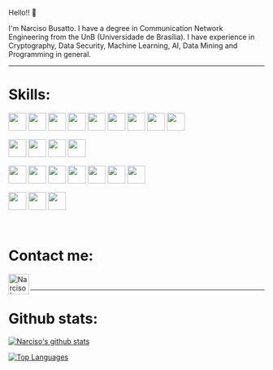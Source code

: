 Hello!! 👋

I'm Narciso Busatto. I have a degree in Communication Network Engineering from the UnB (Universidade de Brasília). I have experience in Cryptography, Data Security, Machine Learning, AI, Data Mining and Programming in general.

<hr>

# Skills:

<a href="#"><img height="35px" src="https://img.shields.io/badge/c-%2300599C.svg?style=for-the-badge&logo=c&logoColor=white"></a>
<a href="#"><img height="35px" src="https://img.shields.io/badge/c++-%2300599C.svg?style=for-the-badge&logo=c%2B%2B&logoColor=white"></a>
<a href="#"><img height="35px" src="https://img.shields.io/badge/go-%2300ADD8.svg?style=for-the-badge&logo=go&logoColor=white"></a>
<a href="#"><img height="35px" src="https://img.shields.io/badge/java-%23ED8B00.svg?style=for-the-badge&logo=java&logoColor=white"></a>
<a href="#"><img height="35px" src="https://img.shields.io/badge/javascript-%23323330.svg?style=for-the-badge&logo=javascript&logoColor=%23F7DF1E"></a>
<a href="#"><img height="35px" src="https://img.shields.io/badge/latex-%23008080.svg?style=for-the-badge&logo=latex&logoColor=white"></a>
<a href="#"><img height="35px" src="https://img.shields.io/badge/python-3670A0?style=for-the-badge&logo=python&logoColor=ffdd54"></a>
<a href="#"><img height="35px" src="https://img.shields.io/badge/shell_script-%23121011.svg?style=for-the-badge&logo=gnu-bash&logoColor=white"></a>
<a href="#"><img height="35px" src="https://img.shields.io/badge/typescript-%23007ACC.svg?style=for-the-badge&logo=typescript&logoColor=white"></a>

<a href="#"><img height="35px" src="https://img.shields.io/badge/angular-%23DD0031.svg?style=for-the-badge&logo=angular&logoColor=white"></a>
<a href="#"><img height="35px" src="https://img.shields.io/badge/flask-%23000.svg?style=for-the-badge&logo=flask&logoColor=white"></a>
<a href="#"><img height="35px" src="https://img.shields.io/badge/node.js-6DA55F?style=for-the-badge&logo=node.js&logoColor=white"></a>
<a href="#"><img height="35px" src="https://img.shields.io/badge/spring-%236DB33F.svg?style=for-the-badge&logo=spring&logoColor=white"></a>

<a href="#"><img height="35px" src="https://img.shields.io/badge/Keras-%23D00000.svg?style=for-the-badge&logo=Keras&logoColor=white"></a>
<a href="#"><img height="35px" src="https://img.shields.io/badge/numpy-%23013243.svg?style=for-the-badge&logo=numpy&logoColor=white"></a>
<a href="#"><img height="35px" src="https://img.shields.io/badge/pandas-%23150458.svg?style=for-the-badge&logo=pandas&logoColor=white"></a>
<a href="#"><img height="35px" src="https://img.shields.io/badge/PyTorch-%23EE4C2C.svg?style=for-the-badge&logo=PyTorch&logoColor=white"></a>
<a href="#"><img height="35px" src="https://img.shields.io/badge/scikit--learn-%23F7931E.svg?style=for-the-badge&logo=scikit-learn&logoColor=white"></a>
<a href="#"><img height="35px" src="https://img.shields.io/badge/SciPy-%230C55A5.svg?style=for-the-badge&logo=scipy&logoColor=%white"></a>
<a href="#"><img height="35px" src="https://img.shields.io/badge/TensorFlow-%23FF6F00.svg?style=for-the-badge&logo=TensorFlow&logoColor=white"></a>

<a href="#"><img height="35px" src="https://img.shields.io/badge/docker-%230db7ed.svg?style=for-the-badge&logo=docker&logoColor=white"></a>
<a href="#"><img height="35px" src="https://img.shields.io/badge/kubernetes-%23326ce5.svg?style=for-the-badge&logo=kubernetes&logoColor=white"></a>
<a href="#"><img height="35px" src="https://img.shields.io/badge/Postman-FF6C37?style=for-the-badge&logo=postman&logoColor=white"></a>

<br>

# Contact me:

[<img align="left" alt="Narciso | LinkedIn" width="40px" src="https://cdn.jsdelivr.net/npm/simple-icons@v3/icons/linkedin.svg" />][linkedin]

<br>

<hr>
   
 # Github stats:<br>
  
   [![Narciso's github stats](https://github-readme-stats.vercel.app/api?username=narcisobusatto&count_private=true&show_icons=true&theme=tokyonight)](https://github.com/narcisobusatto/github-readme-stats)
   
   [![Top Languages](https://github-readme-stats.vercel.app/api/top-langs/?username=narcisobusatto&layout=compact)](https://github.com/anuraghazra/github-readme-stats)

[instagram]: https://www.instagram.com/narcisobusatto/
[linkedin]: https://www.linkedin.com/in/narciso-busatto-júnior-baa697181
<br />
